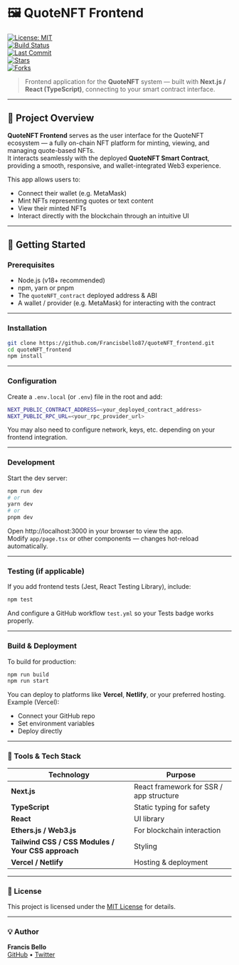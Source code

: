 # 🖼 QuoteNFT Frontend

[![License: MIT](https://img.shields.io/github/license/Francisbello87/quoteNFT_frontend?color=blue)](LICENSE)  
[![Build Status](https://img.shields.io/github/actions/workflow/status/Francisbello87/quoteNFT_frontend/test.yml?branch=main&label=Tests)](https://github.com/Francisbello87/quoteNFT_frontend/actions/workflows/test.yml)  
[![Last Commit](https://img.shields.io/github/last-commit/Francisbello87/quoteNFT_frontend?color=brightgreen)](https://github.com/Francisbello87/quoteNFT_frontend/commits/main)  
[![Stars](https://img.shields.io/github/stars/Francisbello87/quoteNFT_frontend?style=social)](https://github.com/Francisbello87/quoteNFT_frontend/stargazers)  
[![Forks](https://img.shields.io/github/forks/Francisbello87/quoteNFT_frontend?style=social)](https://github.com/Francisbello87/quoteNFT_frontend/network/members)

> Frontend application for the **QuoteNFT** system — built with **Next.js / React (TypeScript)**, connecting to your smart contract interface.

---

## 🧠 Project Overview

**QuoteNFT Frontend** serves as the user interface for the QuoteNFT ecosystem — a fully on-chain NFT platform for minting, viewing, and managing quote-based NFTs.  
It interacts seamlessly with the deployed **QuoteNFT Smart Contract**, providing a smooth, responsive, and wallet-integrated Web3 experience.  

This app allows users to:  
- Connect their wallet (e.g. MetaMask)  
- Mint NFTs representing quotes or text content  
- View their minted NFTs  
- Interact directly with the blockchain through an intuitive UI  

---
## 🚀 Getting Started

### Prerequisites

- Node.js (v18+ recommended)  
- npm, yarn or pnpm  
- The `quoteNFT_contract` deployed address & ABI  
- A wallet / provider (e.g. MetaMask) for interacting with the contract  

---

### Installation

```bash
git clone https://github.com/Francisbello87/quoteNFT_frontend.git
cd quoteNFT_frontend
npm install
```
--- 

### Configuration

Create a `.env.local` (or `.env`) file in the root and add:

```bash
NEXT_PUBLIC_CONTRACT_ADDRESS=<your_deployed_contract_address>
NEXT_PUBLIC_RPC_URL=<your_rpc_provider_url>
```

You may also need to configure network, keys, etc. depending on your frontend integration.

---

### Development

Start the dev server:
```bash
npm run dev
# or
yarn dev
# or
pnpm dev
```

Open http://localhost:3000 in your browser to view the app.  
Modify `app/page.tsx` or other components — changes hot-reload automatically.

---

### Testing (if applicable)

If you add frontend tests (Jest, React Testing Library), include:
```bash
npm test
```

And configure a GitHub workflow `test.yml` so your Tests badge works properly.

---

### Build & Deployment

To build for production:

```bash
npm run build
npm run start
```

You can deploy to platforms like **Vercel**, **Netlify**, or your preferred hosting.  
Example (Vercel):

- Connect your GitHub repo  
- Set environment variables  
- Deploy directly  

---

### 🧰 Tools & Tech Stack

| Technology | Purpose |
|-------------|----------|
| **Next.js** | React framework for SSR / app structure |
| **TypeScript** | Static typing for safety |
| **React** | UI library |
| **Ethers.js / Web3.js** | For blockchain interaction |
| **Tailwind CSS / CSS Modules / Your CSS approach** | Styling |
| **Vercel / Netlify** | Hosting & deployment |

---

### 🪪 License

This project is licensed under the [MIT License](LICENSE) for details.

---

### 💡 Author

**Francis Bello**  
[GitHub](https://github.com/Francisbello87) • [Twitter](https://x.com/Francis_coder)
